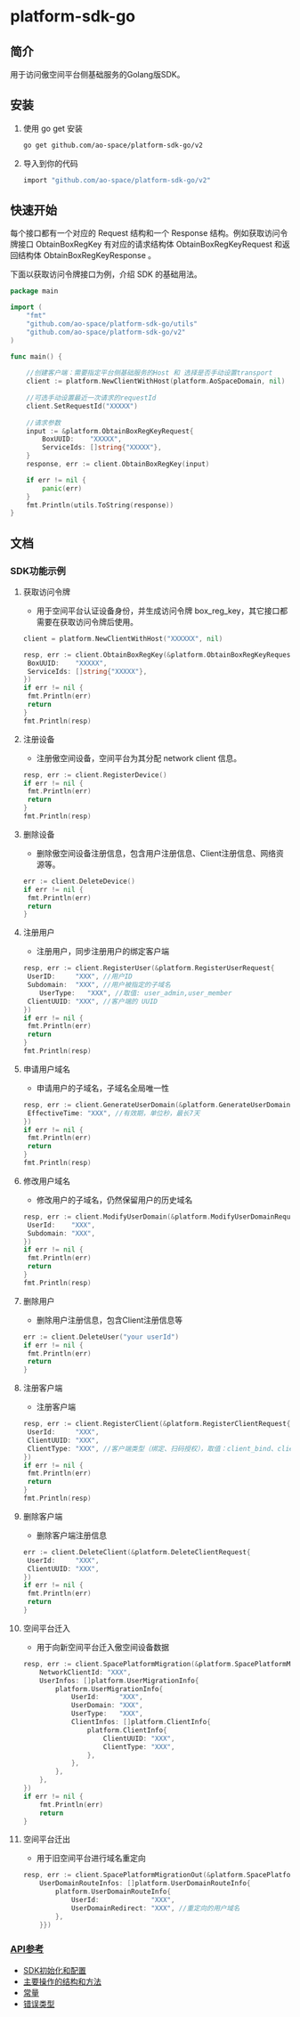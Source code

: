# platform-sdk-go

## 简介

用于访问傲空间平台侧基础服务的Golang版SDK。

## 安装

1. 使用 go get 安装

   ```bash
   go get github.com/ao-space/platform-sdk-go/v2
   ```

2. 导入到你的代码

   ```bash
   import "github.com/ao-space/platform-sdk-go/v2"
   ```

## 快速开始

每个接口都有一个对应的 Request 结构和一个 Response 结构。例如获取访问令牌接口 ObtainBoxRegKey 有对应的请求结构体 ObtainBoxRegKeyRequest 和返回结构体 ObtainBoxRegKeyResponse 。

下面以获取访问令牌接口为例，介绍 SDK 的基础用法。

```go
package main

import (
	"fmt"
	"github.com/ao-space/platform-sdk-go/utils"
	"github.com/ao-space/platform-sdk-go/v2"
)

func main() {
    
	//创建客户端：需要指定平台侧基础服务的Host 和 选择是否手动设置transport
	client := platform.NewClientWithHost(platform.AoSpaceDomain, nil)
    
	//可选手动设置最近一次请求的requestId
	client.SetRequestId("XXXXX")
    
	//请求参数
	input := &platform.ObtainBoxRegKeyRequest{
		BoxUUID:    "XXXXX",
		ServiceIds: []string{"XXXXX"},
	}
	response, err := client.ObtainBoxRegKey(input)

	if err != nil {
		panic(err)
	}
	fmt.Println(utils.ToString(response))
}
```

## 文档

### SDK功能示例

1. 获取访问令牌

   - 用于空间平台认证设备身份，并生成访问令牌 box_reg_key，其它接口都需要在获取访问令牌后使用。

   ```go
   client = platform.NewClientWithHost("XXXXXX", nil)
   
   resp, err := client.ObtainBoxRegKey(&platform.ObtainBoxRegKeyRequest{
   	BoxUUID:    "XXXXX",
   	ServiceIds: []string{"XXXXX"},
   })
   if err != nil {
   	fmt.Println(err)
   	return
   }
   fmt.Println(resp)
   ```

2. 注册设备

   - 注册傲空间设备，空间平台为其分配 network client 信息。

   ```go
   resp, err := client.RegisterDevice()
   if err != nil {
   	fmt.Println(err)
   	return
   }
   fmt.Println(resp)
   ```

3. 删除设备

   - 删除傲空间设备注册信息，包含用户注册信息、Client注册信息、网络资源等。

   ```go
   err := client.DeleteDevice()
   if err != nil {
   	fmt.Println(err)
   	return
   }
   ```

4. 注册用户

   - 注册用户，同步注册用户的绑定客户端

   ```go
   resp, err := client.RegisterUser(&platform.RegisterUserRequest{
   	UserID:     "XXX", //用户ID
   	Subdomain:  "XXX", //用户被指定的子域名
       UserType:   "XXX", //取值: user_admin,user_member
   	ClientUUID: "XXX", //客户端的 UUID
   })
   if err != nil {
   	fmt.Println(err)
   	return
   }
   fmt.Println(resp)
   ```

5. 申请用户域名

   - 申请用户的子域名，子域名全局唯一性

   ```go
   resp, err := client.GenerateUserDomain(&platform.GenerateUserDomainRequest{
   	EffectiveTime: "XXX", //有效期，单位秒，最长7天
   })
   if err != nil {
   	fmt.Println(err)
   	return
   }
   fmt.Println(resp)
   ```

6. 修改用户域名

   - 修改用户的子域名，仍然保留用户的历史域名

   ```go
   resp, err := client.ModifyUserDomain(&platform.ModifyUserDomainRequest{
   	UserId:    "XXX",
   	Subdomain: "XXX",
   })
   if err != nil {
   	fmt.Println(err)
   	return
   }
   fmt.Println(resp)
   ```

7. 删除用户

   - 删除用户注册信息，包含Client注册信息等

   ```go
   err := client.DeleteUser("your userId")
   if err != nil {
   	fmt.Println(err)
   	return
   }
   ```

8. 注册客户端

   - 注册客户端

   ```go
   resp, err := client.RegisterClient(&platform.RegisterClientRequest{
   	UserId:     "XXX",
   	ClientUUID: "XXX",
   	ClientType: "XXX", //客户端类型（绑定、扫码授权），取值：client_bind、client_auth
   })
   if err != nil {
   	fmt.Println(err)
   	return
   }
   fmt.Println(resp)
   ```

9. 删除客户端

   - 删除客户端注册信息

   ```go
   err := client.DeleteClient(&platform.DeleteClientRequest{
   	UserId:     "XXX",
   	ClientUUID: "XXX",
   })
   if err != nil {
   	fmt.Println(err)
   	return
   }
   ```

10. 空间平台迁入

    - 用于向新空间平台迁入傲空间设备数据

    ```go
    resp, err := client.SpacePlatformMigration(&platform.SpacePlatformMigrationRequest{
    	NetworkClientId: "XXX",
    	UserInfos: []platform.UserMigrationInfo{
    		platform.UserMigrationInfo{
    			UserId:     "XXX",
    			UserDomain: "XXX",
    			UserType:   "XXX",
    			ClientInfos: []platform.ClientInfo{
    				platform.ClientInfo{
    					ClientUUID: "XXX",
    					ClientType: "XXX",
    				},
    			},
    		},
    	},
    })
    if err != nil {
    	fmt.Println(err)
    	return
    }
    ```

11. 空间平台迁出

    - 用于旧空间平台进行域名重定向

    ```go
    resp, err := client.SpacePlatformMigrationOut(&platform.SpacePlatformMigrationOutRequest{
    	UserDomainRouteInfos: []platform.UserDomainRouteInfo{
    		platform.UserDomainRouteInfo{
    			UserId:             "XXX",
    			UserDomainRedirect: "XXX", //重定向的用户域名
    		},
    	}})
    ```

### [API参考](https://github.com/big-dust/platform-sdk-go/blob/dev/docs/API参考.md#API参考)

- [SDK初始化和配置](https://github.com/big-dust/platform-sdk-go/blob/dev/docs/API参考.md#SDK初始化和配置)
- [主要操作的结构和方法](https://github.com/big-dust/platform-sdk-go/blob/dev/docs/API参考.md#主要操作的结构和方法)
- [常量](https://github.com/big-dust/platform-sdk-go/blob/dev/docs/API参考.md#常量)
- [错误类型](https://github.com/big-dust/platform-sdk-go/blob/dev/docs/API参考.md#错误类型)
